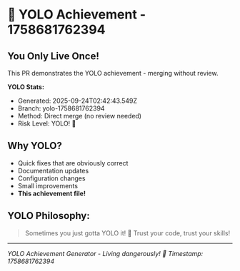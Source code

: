 # 💎 YOLO Achievement - 1758681762394

## You Only Live Once! 

This PR demonstrates the YOLO achievement - merging without review.

**YOLO Stats:**
- Generated: 2025-09-24T02:42:43.549Z
- Branch: yolo-1758681762394
- Method: Direct merge (no review needed)
- Risk Level: YOLO! 💎

## Why YOLO?
- Quick fixes that are obviously correct
- Documentation updates  
- Configuration changes
- Small improvements
- **This achievement file!**

## YOLO Philosophy:
> Sometimes you just gotta YOLO it! 🚀
> Trust your code, trust your skills!

---
*YOLO Achievement Generator - Living dangerously! 💎*
*Timestamp: 1758681762394*
